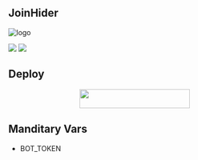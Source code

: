 ## JoinHider

![logo](https://telegra.ph/file/618a1a11f70ec0a3d137d.jpg)


<a href="https://t.me/Somalibots"><img src="https://img.shields.io/badge/Join-Telegram%20Channel-green.svg?logo=Telegram"></a>
<a href="https://t.me/Somalibots_help"><img src="https://img.shields.io/badge/Join-Telegram%20Group-orange.svg?logo=telegram"></a>
## Deploy

<p align="center"><a href="https://heroku.com/deploy?template=https://github.com/Yaamiin/JoinHider"> <img src="https://img.shields.io/badge/Deploy%20To%20Heroku-blue?style=for-the-badge&logo=heroku" width="220" height="38.45"/></a></p>

## Manditary Vars 


- BOT_TOKEN


